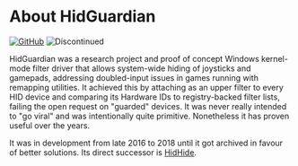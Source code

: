 # About HidGuardian

[![GitHub](https://img.shields.io/badge/GitHub-yellowgreen?logo=github)](https://github.com/nefarius/HidGuardian) ![Discontinued](https://img.shields.io/badge/Project%20discontinued-critical)

HidGuardian was a research project and proof of concept Windows kernel-mode filter driver that allows system-wide hiding of joysticks and gamepads, addressing doubled-input issues in games running with remapping utilities. It achieved this by attaching as an upper filter to every HID device and comparing its Hardware IDs to registry-backed filter lists, failing the open request on "guarded" devices. It was never really intended to "go viral" and was intentionally quite primitive. Nonetheless it has proven useful over the years.

It was in development from late 2016 to 2018 until it got archived in favour of better solutions. Its direct successor is [HidHide](../HidHide/index.md).
